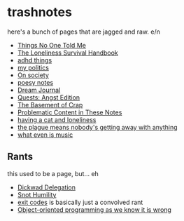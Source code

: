 # trashnotes

here's a bunch of pages that are jagged and raw. e/n

- [Things No One Told Me](6ab236ef-a2de-4a11-ab6c-ce26116f6cce.md)
- [The Loneliness Survival Handbook](7496f910-90b0-4143-9709-e909ee03feb6.md)
- [adhd things](ef14c7f3-ed30-4e0a-8ab3-3531b7548d2a.md)
- [my politics](d601d7ba-522b-4d6d-9e3b-101885e7aa00.md)
- [On society](c0c8d512-0a5c-4ed2-95fd-b89798852985.md)
- [poesy notes](858216cb-2909-4011-afe6-834d2fd96caa.md)
- [Dream Journal](4206b8df-d614-40f6-95b7-aa42df3eb0ce.md)
- [Quests: Angst Edition](59725060-9e81-4681-a58b-3114d5720cc5.md)
- [The Basement of Crap](4adf317e-82f2-4241-9231-e6d23667aeaf.md)
- [Problematic Content in These Notes](4a5a2e9c-585d-4492-9c3d-52ce476795b4.md)
- [having a cat and loneliness](0ae2a827-1f50-4eea-a65b-53880d9864fd.md)
- [the plague means nobody's getting away with anything](f2e33ec9-dd98-4014-81ee-b2de5105b392.md)
- [what even is music](821061c3-08c6-4e78-8775-67463fa2f852.md)

## Rants

this used to be a page, but... eh

- [Dickwad Delegation](f1fea19b-e03f-4185-9dc7-5f17818af670.md)
- [Snot Humility](f8bc6645-a41d-45c8-82f0-9a6b066e91a2.md)
- [exit codes][] is basically just a convolved rant
- [Object-oriented programming as we know it is wrong][OOP]

[exit codes]: 118eb717-47fc-4af6-91e3-5d533f942883.md
[OOP]: ae6b4e9f-4b19-4734-89cd-b3899ad05f6d.md

